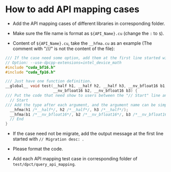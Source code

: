 # How to add API mapping cases

- Add the API mapping cases of different libraries in corresponding folder.

- Make sure the file name is format as `${API_Name}.cu` (change the `:` to `$`).

- Content of `${API_Name}.cu`, take the `__hfma.cu` as an example (The comment with "///" is not the content of the file):

```c++
/// If the case need some option, add them at the first line started with "// Option:".
// Option: --use-dpcpp-extensions=intel_device_math
#include "cuda_bf16.h"
#include "cuda_fp16.h"

/// Just have one function definition.
__global__ void test(__half h1, __half h2, __half h3, __nv_bfloat16 b1,
                     __nv_bfloat16 b2, __nv_bfloat16 b3) {
/// Put the code that need show to users between the "// Start" line and the "// End" line.
  // Start
/// Add the type after each argument, and the argument name can be simple.
  __hfma(h1 /*__half*/, h2 /*__half*/, h3 /*__half*/);
  __hfma(b1 /*__nv_bfloat16*/, b2 /*__nv_bfloat16*/, b3 /*__nv_bfloat16*/);
  // End
}
```

- If the case need not be migrate, add the output message at the first line started with `// Migration desc: `.

- Please format the code.

- Add each API mapping test case in corresponding folder of `test/dpct/query_api_mapping`.

